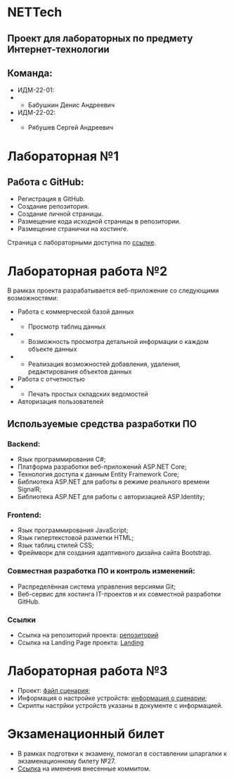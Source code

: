 # NETTech
## Проект для лабораторных по предмету Интернет-технологии
## Команда: 
* ИДМ-22-01:
* * Бабушкин Денис Андреевич
* ИДМ-22-02:
* * Рябушев Сергей Андреевич

# Лабораторная №1

## Работа с GitHub:

* Регистрация в GitHub.
* Создание репозитория.
* Создание личной страницы.
* Размещение кода исходной страницы в репозитории.
* Размещение странички на хостинге.

Страница с лабораторными доступна по [ссылке](https://kingdushback.github.io/LaboratoryWorks_IT/).

# Лабораторная работа №2
В рамках проекта разрабатывается веб-приложение со следующими возможностями:

* Работа с коммерческой базой данных
* * Просмотр таблиц данных
* * Возможность просмотра детальной информации о каждом объекте данных 
* * Реализация возможностей добавления, удаления, редактирования объектов данных
* Работа с отчетностью
* * Печать простых складских ведомостей
* Авторизация пользователей

 ## Используемые средства разработки ПО
### Backend:
* Язык программирования С#;
* Платформа разработки веб-приложений ASP.NET Core;
* Технология доступа к данным Entity Framework Core;
* Библиотека ASP.NET для работы в режиме реального времени SignalR;
* Библиотека ASP.NET для работы с авторизацией ASP.Identity;
### Frontend:
* Язык программирования JavaScript;
* Язык гипертекстовой разметки HTML;
* Язык таблиц стилей CSS;
* Фреймворк для создания адаптивного дизайна сайта Bootstrap.
### Совместная разработка ПО и контроль изменений:
* Распределённая система управления версиями Git;
* Веб-сервис для хостинга IT-проектов и их совместной разработки GitHub.

### Ссылки
* Ссылка на репозиторий проекта: [репозиторий](https://github.com/GhostLightnin/WebDBProject)
* Ссылка на Landing Page проекта: [Landing](https://ghostlightnin.github.io/Landing/)

# Лабораторная работа №3

* Проект: [файл сценария](https://github.com/kingdushback/internet-tech/blob/main/NETTechNetworkSetup/NETTechProject.pka?raw=true);
* Информация о настройке устройств: [информация о сценарии](https://github.com/kingdushback/internet-tech/blob/main/NETTechNetworkSetup/NETTechInfo.pdf);
* Скрипты настрйки устройств указаны в документе с информацией.

# Экзаменационный билет

* В рамках подготвки к экзамену, помогал в составлении шпаргалки к экзаменационному билету №27.
* [Ссылка](https://github.com/stankin/inet-2022/wiki/exam27/_compare/a2e96ad464eaeef13fcef1f1810f9ccdffd5df1a...f91c17fa42667211e3cd884de81cb3cca2936763) на именения внесенные коммитом.

